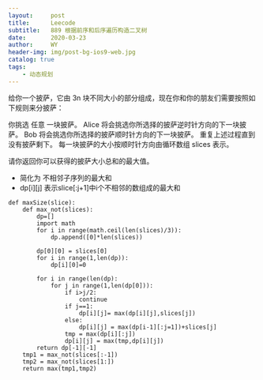 ```yaml
---
layout:     post
title:      Leecode
subtitle:   889 根据前序和后序遍历构造二叉树
date:       2020-03-23
author:     WY
header-img: img/post-bg-ios9-web.jpg
catalog: true
tags:
    - 动态规划
---
```


给你一个披萨，它由 3n 块不同大小的部分组成，现在你和你的朋友们需要按照如下规则来分披萨：

你挑选 任意 一块披萨。
Alice 将会挑选你所选择的披萨逆时针方向的下一块披萨。
Bob 将会挑选你所选择的披萨顺时针方向的下一块披萨。
重复上述过程直到没有披萨剩下。
每一块披萨的大小按顺时针方向由循环数组 slices 表示。

请你返回你可以获得的披萨大小总和的最大值。

- 简化为 不相邻子序列的最大和
- dp[i][j] 表示slice[:j+1]中i个不相邻的数组成的最大和


```
def maxSize(slice):
    def max_not(slices):
        dp=[]
        import math
        for i in range(math.ceil(len(slices)/3)):
            dp.append([0]*len(slices))

        dp[0][0] = slices[0]
        for i in range(1,len(dp)):
            dp[i][0]=0
        
        for i in range(len(dp):
            for j in range(1,len(dp[0])):
                if i>j/2:
                    continue
                if j==1:
                    dp[i][j]= max(dp[i][j],slices[j])
                else:
                    dp[i][j] = max(dp[i-1][:j=1])+slices[j]
                tmp = max(dp[i][:j])
                dp[i][j] = max(tmp,dp[i][j])
        return dp[-1][-1]
    tmp1 = max_not(slices[:-1])
    tmp2 = max_not(slices[1:])
    return max(tmp1,tmp2)
```